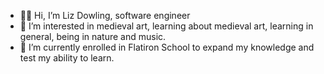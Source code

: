 - 👩‍💻 Hi, I’m Liz Dowling, software engineer
- 👀 I’m interested in medieval art, learning about medieval art, learning in general, being in nature and music.
- 🌱 I’m currently enrolled in Flatiron School to expand my knowledge and test my ability to learn.

<!---
dowlingec/dowlingec is a ✨ special ✨ repository because its `README.md` (this file) appears on your GitHub profile.
You can click the Preview link to take a look at your changes.
--->
